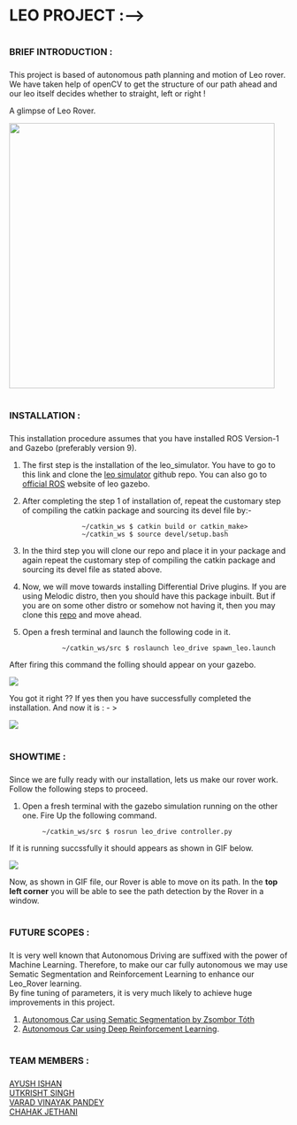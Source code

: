 # LEO PROJECT :-->

# <h3>BRIEF INTRODUCTION :<h3>
  This project is based of autonomous path planning and motion of Leo rover. We have taken help of openCV to get the structure of our path ahead and 
  our leo itself decides whether to straight, left or right !
  
  A glimpse of Leo Rover.
  
  <img src = "https://github.com/jsparrow08/leo_project/blob/main/leo.jpg" height = "480" width = "480"/>
  


# <h3>INSTALLATION :<h3>
  This installation procedure assumes that you have installed ROS Version-1 and Gazebo (preferably version 9).
  1. The first step is the installation of the leo_simulator. You have to go to this link and clone the <a href = "https://github.com/LeoRover/leo_simulator">leo simulator</a> github repo. You can also go to <a href = "http://wiki.ros.org/leo_gazebo">official ROS</a> website of leo gazebo.
  
  2. After completing the step 1 of installation of, repeat the customary step of compiling the catkin package and sourcing its devel file by:-<br>
  
                        ~/catkin_ws $ catkin build or catkin_make>
                        ~/catkin_ws $ source devel/setup.bash

  3. In the third step you will clone our repo and place it in your package and again repeat the customary step of compiling the catkin package and sourcing its devel file as stated above.
  
  4. Now, we will move towards installing Differential Drive plugins. If you are using Melodic distro, then you should have this package inbuilt. But if you are
  on some other distro or somehow not having it, then you may clone this <a href = "https://github.com/ros-controls/ros_controllers">repo</a> and move ahead.
  
 4. Open a fresh terminal and launch the following code in it.<br>
  
                  ~/catkin_ws/src $ roslaunch leo_drive spawn_leo.launch
 
  After firing this command the folling should appear on your gazebo.
  
  <img src = "https://github.com/jsparrow08/leo_project/blob/main/leo_road.png"/>
  
  You got it right ?? If yes then you have successfully completed the installation.
  And now it is : - > 
  
  <img src = "https://github.com/jsparrow08/leo_project/blob/main/tenor.gif"/>
  
  # <h3>SHOWTIME :<h3>
  
  Since we are fully ready with our installation, lets us make our rover work. Follow the following steps to proceed.
  
  1. Open a fresh terminal with the gazebo simulation running on the other one. Fire Up the following command.
  
              ~/catkin_ws/src $ rosrun leo_drive controller.py
  
  
  If it is running succssfully it should appears as shown in GIF below.
  
  <img src = "https://github.com/jsparrow08/leo_project/blob/main/Bot_running.gif"/>
 
  
  Now, as shown in GIF file, our Rover is able to move on its path. In the <B>top left corner</B> you will be able to see the path detection by the Rover in a window.
  
  # <h3>FUTURE SCOPES :<h3>
  
  It is very well known that Autonomous Driving are suffixed with the power of Machine Learning. Therefore, to make our car fully autonomous we may use Sematic Segmentation and Reinforcement Learning to enhance our Leo_Rover learning.<br>
  By fine tuning of parameters, it is very much likely to achieve huge improvements in this project.<br>
  
  1. <a href = "https://smartlabai.medium.com/deep-learning-based-semantic-segmentation-in-simulation-and-real-world-for-autonomous-vehicles-e7fe25cef816">Autonomous Car using Sematic Segmentation by Zsombor Tóth</a>
  2. <a href = "https://arxiv.org/abs/2002.00444">Autonomous Car using Deep Reinforcement Learning</a>.
  
  
  # <h3>TEAM MEMBERS :<h3>
  
  <a href = "https://github.com/AYUSH-ISHAN">AYUSH ISHAN</a><br>  <a href = "https://github.com/jsparrow08">UTKRISHT SINGH</a><br>
  <a href = "https://github.com/GeneralVader">VARAD VINAYAK PANDEY</a><br>               <a href = "https://github.com/sherlockholmes1603">CHAHAK JETHANI</a>
   
